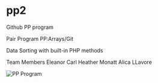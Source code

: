 # pp2
Github PP program

Pair Program PP:Arrays/Git

Data Sorting with built-in PHP methods

Team Members
Eleanor Carl
Heather Monatt
Alica LLavore

![PP Program](https://i.ibb.co/n6FX4rP/previewpp.png)

